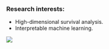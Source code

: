 ### Research interests:

* High-dimensional survival analysis.
* Interpretable machine learning.

![](https://komarev.com/ghpvc/?username=Shahin-Roshani&style=flat-square)
